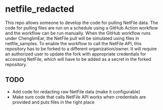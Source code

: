 # netfile_redacted

This repo allows someone to develop the code for pulling NetFile data.  The code for pulling files are run on a schedule using a GitHub Action workflow and the workflow can be run manually. When the GitHub workflow runs under ChenglimEar, the NetFile pull will be simulated using files in netfile_samples.  To enable the workflow to call the NetFile API, this repository has to be forked to a different organization/owner.  It will require an authorized user to update the fork with appropriate credentials for accessing NetFile, which will have to be added as a secret in the forked repository.

## TODO

* Add code for redacting raw NetFile data (make it configurable)
* Make sure code that calls NetFile API works when credentials are provided and puts files in the right place
